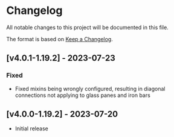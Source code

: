 # Changelog
All notable changes to this project will be documented in this file.

The format is based on [Keep a Changelog].

## [v4.0.1-1.19.2] - 2023-07-23
### Fixed
- Fixed mixins being wrongly configured, resulting in diagonal connections not applying to glass panes and iron bars

## [v4.0.0-1.19.2] - 2023-07-20
- Initial release

[Keep a Changelog]: https://keepachangelog.com/en/1.0.0/
[XFactHD]: https://github.com/XFactHD